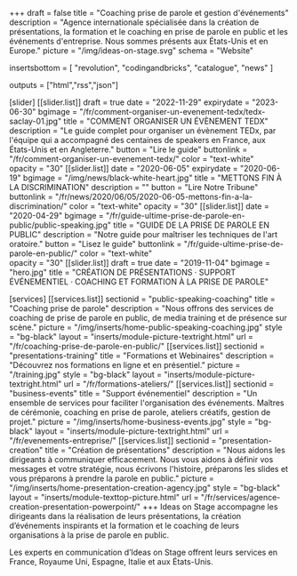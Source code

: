 +++
draft	 		= false
title 			= "Coaching prise de parole et gestion d'événements"
description		= "Agence internationale spécialisée dans la création de présentations, la formation et le coaching en prise de parole en public et les événements d'entreprise. Nous sommes présents aux États-Unis et en Europe."
picture			= "/img/ideas-on-stage.svg"
schema			= "Website"

insertsbottom	= [ "revolution", "codingandbricks", "catalogue", "news" ]

outputs			= ["html","rss","json"]

[slider]
	[[slider.list]]
		draft				= true
		date				= "2022-11-29"
		expirydate	= "2023-06-30"
		bgimage 		= "/fr/comment-organiser-un-evenement-tedx/tedx-saclay-01.jpg"
		title 				= "COMMENT ORGANISER UN ÉVÈNEMENT TEDX"
		description = "Le guide complet pour organiser un évènement TEDx, par l'équipe qui a accompagné des centaines de speakers en France, aux États-Unis et en Angleterre."
		button 			= "Lire le guide"
		buttonlink		= "/fr/comment-organiser-un-evenement-tedx/"
		color				= "text-white"	
		opacity			= "30"
	[[slider.list]]
		date				= "2020-06-05"
		expirydate	= "2020-06-19"
		bgimage			= "/img/news/black-white-heart.jpg"
		title				= "METTONS FIN À LA DISCRIMINATION"
		description	= ""
		button			= "Lire Notre Tribune"
		buttonlink		= "/fr/news/2020/06/05/2020-06-05-mettons-fin-a-la-discrimination/"
		color				= "text-white"
		opacity			= "30"
	[[slider.list]]
		date		= "2020-04-29"
		bgimage 		= "/fr/guide-ultime-prise-de-parole-en-public/public-speaking.jpg"
		title 				= "GUIDE DE LA PRISE DE PAROLE EN PUBLIC"
		description = "Notre guide pour maîtriser les techniques de l'art oratoire."
		button 			= "Lisez le guide"
		buttonlink		= "/fr/guide-ultime-prise-de-parole-en-public/"
		color				= "text-white"	
		opacity			= "30"
	[[slider.list]]
		draft				= true
		date 				= "2019-11-04"
		bgimage			= "hero.jpg"
		title				= "CRÉATION DE PRÉSENTATIONS · SUPPORT ÉVÉNEMENTIEL · COACHING ET FORMATION À LA PRISE DE PAROLE"

[services]
	[[services.list]]
		sectionid		= "public-speaking-coaching"
		title				= "Coaching prise de parole"
		description	= "Nous offrons des services de coaching de prise de parole en public, de media training et de présence sur scène."
		picture			= "/img/inserts/home-public-speaking-coaching.jpg"
		style				= "bg-black"
		layout				= "inserts/module-picture-textright.html"
		url					= "/fr/coaching-prise-de-parole-en-public/"	
	[[services.list]]
		sectionid		= "presentations-training"
		title				= "Formations et Webinaires"
		description	= "Découvrez nos formations en ligne et en présentiel."
		picture			= "/training.jpg"
		style				= "bg-black"
		layout				= "inserts/module-picture-textright.html"
		url					= "/fr/formations-ateliers/"
	[[services.list]]
		sectionid		= "business-events"
		title				= "Support événementiel"
		description	= "Un ensemble de services pour faciliter l'organisation des événements. Maîtres de cérémonie, coaching en prise de parole, ateliers créatifs, gestion de projet."
		picture			= "/img/inserts/home-business-events.jpg"
		style				= "bg-black"
		layout				= "inserts/module-picture-textright.html"
		url					= "/fr/evenements-entreprise/"
	[[services.list]]
		sectionid		= "presentation-creation"
		title				= "Création de présentations"
		description	= "Nous aidons les dirigeants à communiquer efficacement. Nous vous aidons à définir vos messages et votre stratégie, nous écrivons l'histoire, préparons les slides et vous préparons à prendre la parole en public."
		picture			= "/img/inserts/home-presentation-creation-agency.jpg"
		style				= "bg-black"
		layout				= "inserts/module-texttop-picture.html"
		url					= "/fr/services/agence-creation-presentation-powerpoint/"
+++
Ideas on Stage accompagne les dirigeants dans la réalisation de leurs présentations, la création d’événements inspirants et la formation et le coaching de leurs organisations à la prise de parole en public.

Les experts en communication d’Ideas on Stage offrent leurs services en France, Royaume Uni, Espagne, Italie et aux États-Unis.
